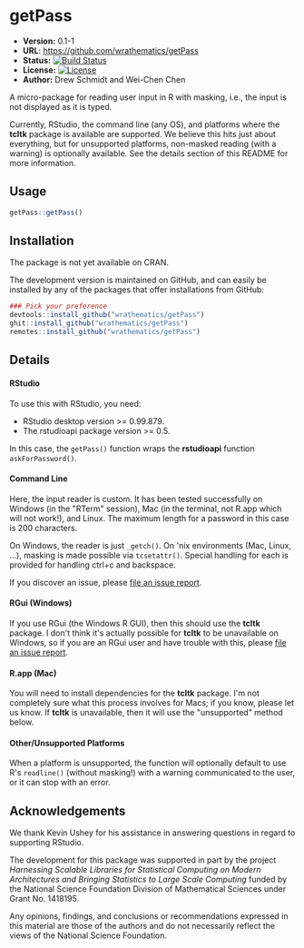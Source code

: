 # getPass

* **Version:** 0.1-1
* **URL**: https://github.com/wrathematics/getPass
* **Status:** [![Build Status](https://travis-ci.org/wrathematics/getPass.png)](https://travis-ci.org/wrathematics/getPass)
* **License:** [![License](http://img.shields.io/badge/license-BSD%202--Clause-orange.svg?style=flat)](http://opensource.org/licenses/BSD-2-Clause)
* **Author:** Drew Schmidt and Wei-Chen Chen


A micro-package for reading user input in R with masking, i.e., the input is not displayed as it is typed.

Currently, RStudio, the command line (any OS), and platforms where the **tcltk** package is available are supported.  We believe this hits just about everything, but for unsupported platforms, non-masked reading (with a warning) is optionally available.  See the details section of this README for more information.




## Usage

```r
getPass::getPass()
```





## Installation

The package is not yet available on CRAN.

The development version is maintained on GitHub, and can easily be installed by any of the packages that offer installations from GitHub:

```r
### Pick your preference
devtools::install_github("wrathematics/getPass")
ghit::install_github("wrathematics/getPass")
remotes::install_github("wrathematics/getPass")
```





## Details

#### RStudio
To use this with RStudio, you need:

* RStudio desktop version >= 0.99.879.
* The rstudioapi package version >= 0.5.

In this case, the `getPass()` function wraps the **rstudioapi** function `askForPassword()`.

#### Command Line
Here, the input reader is custom.  It has been tested successfully on Windows (in the "RTerm" session), Mac (in the terminal, not R.app which will not work!), and Linux.  The maximum length for a password in this case is 200 characters.

On Windows, the reader is just `_getch()`.  On 'nix environments (Mac, Linux, ...), masking is made possible via `tcsetattr()`.  Special handling for each is provided for handling ctrl+c and backspace.

If you discover an issue, please [file an issue report](https://github.com/wrathematics/getPass/issues).

#### RGui (Windows)
If you use RGui (the Windows R GUI), then this should use the **tcltk** package.  I don't think it's actually possible for **tcltk** to be unavailable on Windows, so if you are an RGui user and have trouble with this, please [file an issue report](https://github.com/wrathematics/getPass/issues).

#### R.app (Mac)
You will need to install dependencies for the **tcltk** package.  I'm not completely sure what this process involves for Macs; if you know, please let us know.  If **tcltk** is unavailable, then it will use the "unsupported" method below.

#### Other/Unsupported Platforms
When a platform is unsupported, the function will optionally default to use R's `readline()` (without masking!) with a warning communicated to the user, or it can stop with an error.





## Acknowledgements

We thank Kevin Ushey for his assistance in answering questions in regard to supporting RStudio.

The development for this package was supported in part by the project *Harnessing Scalable Libraries for Statistical Computing on Modern Architectures and Bringing Statistics to Large Scale Computing* funded by the National Science Foundation Division of Mathematical Sciences under Grant No. 1418195.

Any opinions, findings, and conclusions or recommendations expressed in this material are those of the authors and do not necessarily reflect the views of the National Science Foundation.

